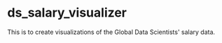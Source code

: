 # ds_salary_visualizer
This is to create visualizations of the Global Data Scientists' salary data.
